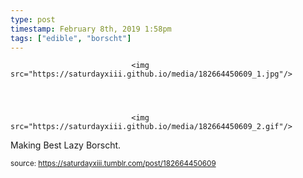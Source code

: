 ```yaml
---
type: post
timestamp: February 8th, 2019 1:58pm
tags: ["edible", "borscht"]
---
```



                               <img src="https://saturdayxiii.github.io/media/182664450609_1.jpg"/>
                           

                                                                                                                           

                               <img src="https://saturdayxiii.github.io/media/182664450609_2.gif"/>
                           

                                                                                                                      
Making Best Lazy Borscht.
 
                                    
                
                
                
                
                                
<small>source: https://saturdayxiii.tumblr.com/post/182664450609</small>